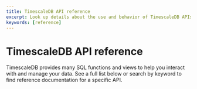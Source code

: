```yaml
---
title: TimescaleDB API reference
excerpt: Look up details about the use and behavior of TimescaleDB APIs
keywords: [reference]
---
```


# TimescaleDB API reference

TimescaleDB provides many SQL functions and views to help you interact with and
manage your data. See a full list below or search by keyword to find reference
documentation for a specific API.

<ApiReference />
